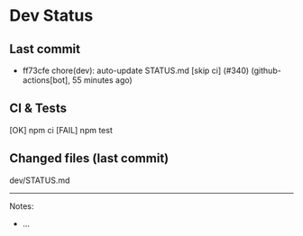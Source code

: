 # Dev Status

## Last commit
- ff73cfe chore(dev): auto-update STATUS.md [skip ci] (#340) (github-actions[bot], 55 minutes ago)
## CI & Tests
[OK] npm ci
[FAIL] npm test

## Changed files (last commit)
dev/STATUS.md

---
Notes:
- ...
